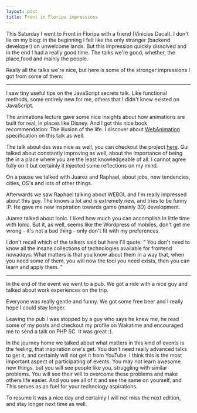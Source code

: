```yaml
---
layout: post
title: Front in Floripa impressions
---
```


This Saturday I went to Front in Floripa with a friend (Vinicius Dacal). I don't lie
on my blog: in the beginning I felt like the only stranger (backend
developer) on unwelcome lands. But this impression quickly dissolved and
in the end I had a really good time. The talks we're good, whether, the
place,food and mainly the people.

Really all the talks we're nice, but here is some of the
stronger impressions I got from some of them:

---

I saw tiny useful tips on the JavaScript secrets talk.
Like functional methods, some entirely new for me, others that I didn't
knew existed on JavaScript.

The animations lecture gave some nice insights about how animations
are built for real, in places like Disney. And I got this nice book
recommendation:  The illusion of the life.
I discover about [WebAnimation](http://www.w3.org/TR/web-animations/) specification on this talk as well.

The talk about dss was nice as well, you can checkout the
project [here](https://github.com/guisouza/dss). Gui talked about
constantly improving as well, about the importance of being the
in a place where you are the least knowledgeable of all. I cannot
agree fully on it but certainly it injected some reflections on my
mind.

On a pause we talked with Juarez and Raphael, about jobs, new
tendencies, cities, OS's and lots of other things.

Afterwards we saw Raphael talking about WEBGL and I'm really impressed
about this guy. The knows a lot and is extremely new, and tries to be funny :P. He
gave me new inspiration towards game (mainly 3D) development.

Juarez talked about Ionic. I liked how much you can accomplish In
little time with Ionic. But it, as well, seems like the Wordpress
of mobiles, don't get me wrong - it's not a bad thing - only don't
fit with my preferences.

I don't recall which of the talkers said but here I'll quote:
" You don't need to know all the insane collections of technologies
available for frontend nowadays. What  matters is that you know about
them in a way that, when you need some of them, you will now the tool
you need exists, then you can learn and apply them. "

---

In the end of the event we went to a pub. We got a ride with a nice guy
and talked about work experiences on the trip.

Everyone was really gentle and funny. We got some free beer and I really
hope I could stay longer.

Leaving the pub I was stopped by a guy who says he knew me, he
read some of my posts and checkout my profile on Wakatime and
encouraged me to send a talk on PHP SC. It was great :).

In the journey home we talked about what matters in this kind of
events is the feeling, that inspiration one's get. You don't need
really advanced talks to get it, and certainly will not get it
from YouTube. I think this is the most important aspect of
participating of events. You may not learn awesome new things, but
you will see people like you, struggling with similar problems. You
will see their will to overcome these problems and make others life
easier. And you see all of it and see the same on yourself, and This
serves as an fuel for your technology aspirations.

To resume it was a nice day and certainly I will not miss the next
edition, and stay longer next time as well.
